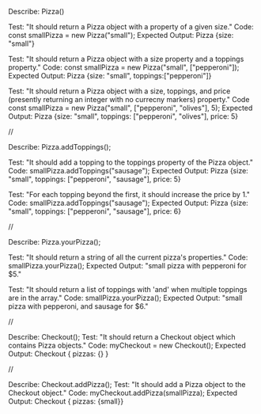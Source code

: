 Describe: Pizza()

Test: "It should return a Pizza object with a property of a given size."
Code: const smallPizza = new Pizza("small");
Expected Output: Pizza {size: "small"}

Test: "It should return a Pizza object with a size property and a toppings property."
Code: const smallPizza = new Pizza("small", ["pepperoni"]);
Expected Output: Pizza {size: "small", toppings:["pepperoni"]}

Test: "It should return a Pizza object with a size, toppings, and price (presently returning an integer with no currecny markers) property."
Code const smallPizza = new Pizza("small", ["pepperoni", "olives"], 5);
Expected Output: Pizza {size: "small", toppings: ["pepperoni", "olives"], price: 5}

//

Describe: Pizza.addToppings();

Test: "It should add a topping to the toppings property of the Pizza object."
Code: smallPizza.addToppings("sausage");
Expected Output: Pizza {size: "small", toppings: ["pepperoni", "sausage"], price: 5}

Test: "For each topping beyond the first, it should increase the price by 1."
Code: smallPizza.addToppings("sausage");
Expected Output: Pizza {size: "small", toppings: ["pepperoni", "sausage"], price: 6}

//

Describe: Pizza.yourPizza();

Test: "It should return a string of all the current pizza's properties."
Code: smallPizza.yourPizza();
Expected Output: "small pizza with pepperoni for $5."

Test: "It should return a list of toppings with 'and' when multiple toppings are in the array."
Code: smallPizza.yourPizza();
Expected Output: "small pizza with pepperoni, and sausage for $6."

// 

Describe: Checkout();
Test: "It should return a Checkout object which contains Pizza objects."
Code: myCheckout = new Checkout();
Expected Output: Checkout { pizzas: {} }

//

Describe: Checkout.addPizza();
Test: "It should add a Pizza object to the Checkout object."
Code: myCheckout.addPizza(smallPizza);
Expected Output: Checkout { pizzas: {small}}